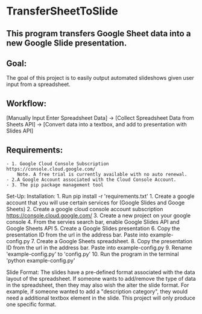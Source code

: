 # TransferSheetToSlide


## This program transfers Google Sheet data into a new Google Slide presentation.

## Goal: 
The goal of this project is to easily output automated slideshows given user input from a spreadsheet. 
## Workflow: 
[Manually Input Enter Spreadsheet Data] -> [Collect Spreadsheet Data from Sheets API] -> [Convert data into a textbox, and add to presentation with Slides API]

## Requirements:
    - 1. Google Cloud Console Subscription 
    https://console.cloud.google.com/
        Note. A free trial is currently available with no auto renewal.
    - 2.A Google Account associated with the Cloud Console Account.
    - 3. The pip package management tool

Set-Up:
    Installation:
        1. Run pip install -r 'requirements.txt'
    1. Create a google account that you will use certain services for (Google Slides and Googe Sheets)
    2. Create a google cloud console account subscription 
    https://console.cloud.google.com/
    3. Create a new project on your google console
    4. From the servies search bar, enable Google Slides API and Google Sheets API
    5. Create a Google Slides presentation
        6. Copy the presentation ID from the url in the address bar. Paste into example-config.py
    7. Create a Google Sheets spreadsheet.
        8. Copy the presentation ID from the url in the address bar. Paste into example-config.py
    9. Rename 'example-config.py' to 'config.py'
    10. Run the program in the terminal 'python example-config.py'

Slide Format:
    The slides have a pre-defined format associated with the data layout of the spreadsheet. If someone wants to add/remove the type of data in the spreadsheet, then they may also wish the alter the slide format. For example, if someone wanted to add a "description category", they would need a additional textbox element in the slide. This project will only produce one specific format.
